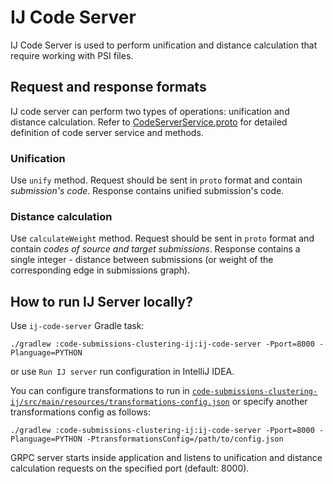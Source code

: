 # IJ Code Server

IJ Code Server is used to perform unification and distance calculation
that require working with PSI files.

## Request and response formats

IJ code server can perform two types of operations: unification and distance 
calculation. Refer to [CodeServerService.proto](src/main/proto/CodeServerService.proto) for
detailed definition of code server service and methods.

### Unification

Use `unify` method. Request should be sent in `proto` format and contain
_submission's code_. Response contains unified submission's code.

### Distance calculation

Use `calculateWeight` method. Request should be sent in `proto` format and
contain _codes of source and target submissions_. Response contains a single
integer - distance between submissions (or weight of the corresponding edge 
in submissions graph).

## How to run IJ Server locally?

Use `ij-code-server` Gradle task:

```
./gradlew :code-submissions-clustering-ij:ij-code-server -Pport=8000 -Planguage=PYTHON
```

or use `Run IJ server` run configuration in IntelliJ IDEA.

You can configure transformations to run in [`code-submissions-clustering-ij/src/main/resources/transformations-config.json`](src/main/resources/transformations-config.json)
or specify another transformations config as follows:

```
./gradlew :code-submissions-clustering-ij:ij-code-server -Pport=8000 -Planguage=PYTHON -PtransformationsConfig=/path/to/config.json
```

GRPC server starts inside application and listens to unification and distance calculation
requests on the specified port (default: 8000).